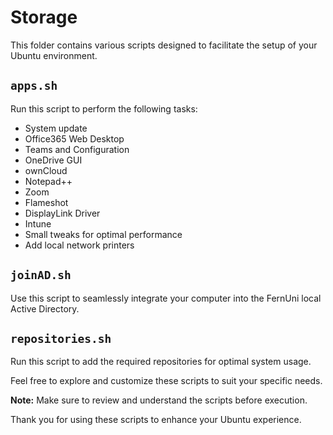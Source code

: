 # Storage

This folder contains various scripts designed to facilitate the setup of your Ubuntu environment.

## `apps.sh`

Run this script to perform the following tasks:

- System update
- Office365 Web Desktop
- Teams and Configuration
- OneDrive GUI
- ownCloud
- Notepad++
- Zoom
- Flameshot
- DisplayLink Driver
- Intune
- Small tweaks for optimal performance
- Add local network printers

## `joinAD.sh`

Use this script to seamlessly integrate your computer into the FernUni local Active Directory.

## `repositories.sh`

Run this script to add the required repositories for optimal system usage.

Feel free to explore and customize these scripts to suit your specific needs.

**Note:** Make sure to review and understand the scripts before execution.

Thank you for using these scripts to enhance your Ubuntu experience.
